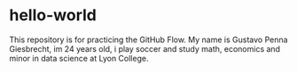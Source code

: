 # hello-world
This repository is for practicing the GitHub Flow.
My name is Gustavo Penna Giesbrecht, im 24 years old, i play soccer and study math, economics and minor in data science at Lyon College.
